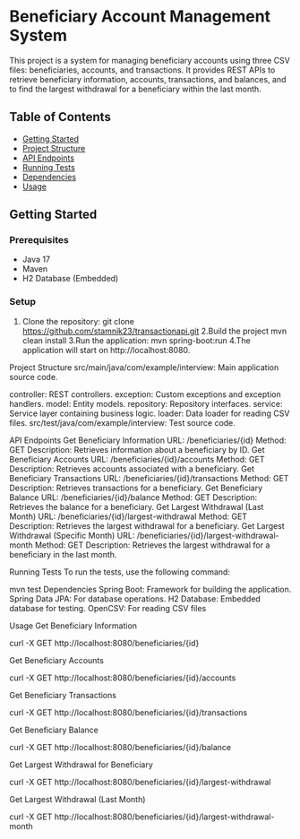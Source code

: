 # Beneficiary Account Management System

This project is a system for managing beneficiary accounts using three CSV files: beneficiaries, accounts, and transactions. It provides REST APIs to retrieve beneficiary information, accounts, transactions, and balances, and to find the largest withdrawal for a beneficiary within the last month.
## Table of Contents

- [Getting Started](#getting-started)
- [Project Structure](#project-structure)
- [API Endpoints](#api-endpoints)
- [Running Tests](#running-tests)
- [Dependencies](#dependencies)
- [Usage](#usage)


## Getting Started

### Prerequisites

- Java 17
- Maven
- H2 Database (Embedded)

### Setup

1. Clone the repository:
   git clone https://github.com/stamnik23/transactionapi.git
2.Build the project
  mvn clean install
3.Run the application:
  mvn spring-boot:run
4.The application will start on http://localhost:8080.

Project Structure
src/main/java/com/example/interview: Main application source code.

controller: REST controllers.
exception: Custom exceptions and exception handlers.
model: Entity models.
repository: Repository interfaces.
service: Service layer containing business logic.
loader: Data loader for reading CSV files.
src/test/java/com/example/interview: Test source code.



API Endpoints
Get Beneficiary Information
URL: /beneficiaries/{id}
Method: GET
Description: Retrieves information about a beneficiary by ID.
Get Beneficiary Accounts
URL: /beneficiaries/{id}/accounts
Method: GET
Description: Retrieves accounts associated with a beneficiary.
Get Beneficiary Transactions
URL: /beneficiaries/{id}/transactions
Method: GET
Description: Retrieves transactions for a beneficiary.
Get Beneficiary Balance
URL: /beneficiaries/{id}/balance
Method: GET
Description: Retrieves the balance for a beneficiary.
Get Largest Withdrawal (Last Month)
URL: /beneficiaries/{id}/largest-withdrawal
Method: GET
Description: Retrieves the largest withdrawal for a beneficiary.
Get Largest Withdrawal (Specific Month)
URL: /beneficiaries/{id}/largest-withdrawal-month
Method: GET
Description: Retrieves the largest withdrawal for a beneficiary in the last month.


Running Tests
To run the tests, use the following command:

mvn test
Dependencies
Spring Boot: Framework for building the application.
Spring Data JPA: For database operations.
H2 Database: Embedded database for testing.
OpenCSV: For reading CSV files


Usage
Get Beneficiary Information


curl -X GET http://localhost:8080/beneficiaries/{id}

Get Beneficiary Accounts


curl -X GET http://localhost:8080/beneficiaries/{id}/accounts

Get Beneficiary Transactions


curl -X GET http://localhost:8080/beneficiaries/{id}/transactions

Get Beneficiary Balance

curl -X GET http://localhost:8080/beneficiaries/{id}/balance

Get Largest Withdrawal for Beneficiary

curl -X GET http://localhost:8080/beneficiaries/{id}/largest-withdrawal

Get Largest Withdrawal (Last Month)

curl -X GET http://localhost:8080/beneficiaries/{id}/largest-withdrawal-month

